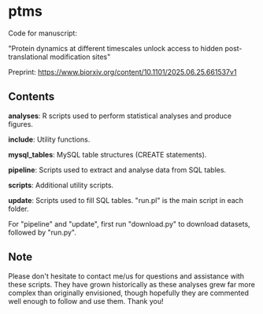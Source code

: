 # ptms
Code for manuscript:

"Protein dynamics at different timescales unlock access to hidden post-translational modification sites"

Preprint: https://www.biorxiv.org/content/10.1101/2025.06.25.661537v1

## Contents

**analyses**: R scripts used to perform statistical analyses and produce figures.

**include**: Utility functions.

**mysql_tables**: MySQL table structures (CREATE statements).

**pipeline**: Scripts used to extract and analyse data from SQL tables.

**scripts**: Additional utility scripts.

**update**: Scripts used to fill SQL tables. "run.pl" is the main script in each folder.

For "pipeline" and "update", first run "download.py" to download datasets, followed by "run.py".

## Note

Please don't hesitate to contact me/us for questions and assistance with these scripts. They have grown historically as these analyses grew far more complex than originally envisioned, though hopefully they are commented well enough to follow and use them. Thank you!
